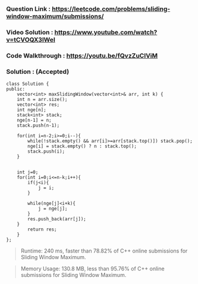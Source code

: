 ### Question Link : https://leetcode.com/problems/sliding-window-maximum/submissions/


### Video Solution : https://www.youtube.com/watch?v=tCVOQX3lWeI

### Code Walkthrough : https://youtu.be/fQvzZuClViM

### Solution : (Accepted)

```
class Solution {
public:
    vector<int> maxSlidingWindow(vector<int>& arr, int k) {
    int n = arr.size();
    vector<int> res;
    int nge[n];
    stack<int> stack;
    nge[n-1] = n;
    stack.push(n-1);

    for(int i=n-2;i>=0;i--){
        while(!stack.empty() && arr[i]>=arr[stack.top()]) stack.pop();
        nge[i] = stack.empty() ? n : stack.top();
        stack.push(i);
    }


    int j=0;
    for(int i=0;i<=n-k;i++){
        if(j<i){
            j = i; 
        }
        
        while(nge[j]<i+k){
            j = nge[j]; 
        }
        res.push_back(arr[j]);
    }
        return res;
    }
};
```

>Runtime: 240 ms, faster than 78.82% of C++ online submissions for Sliding Window Maximum. <br>

>Memory Usage: 130.8 MB, less than 95.76% of C++ online submissions for Sliding Window Maximum.